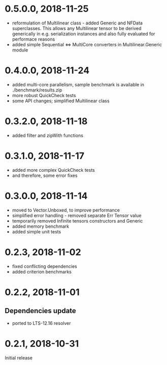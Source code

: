 # 0.5.0.0, 2018-11-25
- reformulation of Multilinear class - added Generic and NFData superclasses. This allows any Multilinear tensor to be derived generically in e.g. serialization instances and also fully evaluated for performace reasons
- added simple Sequential <=> MultiCore converters in Multilinear.Generic module

# 0.4.0.0, 2018-11-24
- added multi-core parallelism, sample benchmark is available in ./benchmark/results.zip
- more robust QuickCheck tests
- some API changes; simplified Multilinear class

# 0.3.2.0, 2018-11-18
- added filter and zipWith functions

# 0.3.1.0, 2018-11-17
- added more complex QuickCheck tests
- and therefore, some error fixes

# 0.3.0.0, 2018-11-14
- moved to Vector.Unboxed, to improve performance
- simplified error handling - removed separate Err Tensor value
- temporarily removed Infinite tensors constructors and Generic
- added memory benchmark
- added simple unit tests

# 0.2.3, 2018-11-02
- fixed conflicting dependencies
- added criterion benchmarks

# 0.2.2, 2018-11-01
## Dependencies update
- ported to LTS-12.16 resolver

# 0.2.1, 2018-10-31
Initial release
